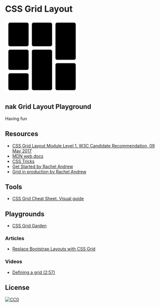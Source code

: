 # CSS Grid Layout
![nak Grid Layout logo](./assets/nak-grid-layout.svg)

## nak Grid Layout Playground

Having fun

## Resources

* [CSS Grid Layout Module Level 1. W3C Candidate Recommendation, 09 May 2017](https://www.w3.org/TR/css-grid-1/)
* [MDN web docs](https://developer.mozilla.org/es/docs/Web/CSS/CSS_Grid_Layout)
* [CSS Tricks](https://css-tricks.com/snippets/css/complete-guide-grid/)
* [Get Started by Rachel Andrew](https://gridbyexample.com/learn/)
* [Grid in production by Rachel Andrew](https://cssgrid.design/?utm_content=buffer95010&utm_medium=social&utm_source=twitter.com&utm_campaign=buffer)
## Tools

* [CSS Grid Cheat Sheet. Visual guide](https://alialaa.github.io/css-grid-cheat-sheet/)

## Playgrounds

* [CSS Grid Garden](http://cssgridgarden.com/)

### Articles

* [Replace Bootstrap Layouts with CSS Grid](https://hacks.mozilla.org/2017/04/replace-bootstrap-layouts-with-css-grid/)


### Videos

* [Defining a grid (2:57)](https://gridbyexample.com/video/series-define-a-grid/)

## License
[![CC0](http://mirrors.creativecommons.org/presskit/buttons/88x31/svg/cc-zero.svg)](https://creativecommons.org/publicdomain/zero/1.0/)
